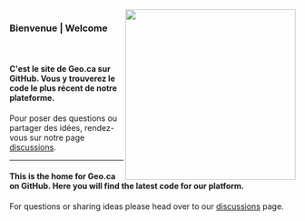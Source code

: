 <img src="https://user-images.githubusercontent.com/2255248/201787688-a3aec85f-143f-41d3-abc4-b81285c20934.png" align="right" width="300"/>

### Bienvenue | Welcome

<br>

#### C'est le site de Geo.ca sur GitHub. Vous y trouverez le code le plus récent de notre plateforme.

Pour poser des questions ou partager des idées, rendez-vous sur notre page [discussions](https://github.com/orgs/Canadian-Geospatial-Platform/discussions).

---

#### This is the home for Geo.ca on GitHub. Here you will find the latest code for our platform.

For questions or sharing ideas please head over to our [discussions](https://github.com/orgs/Canadian-Geospatial-Platform/discussions) page.
